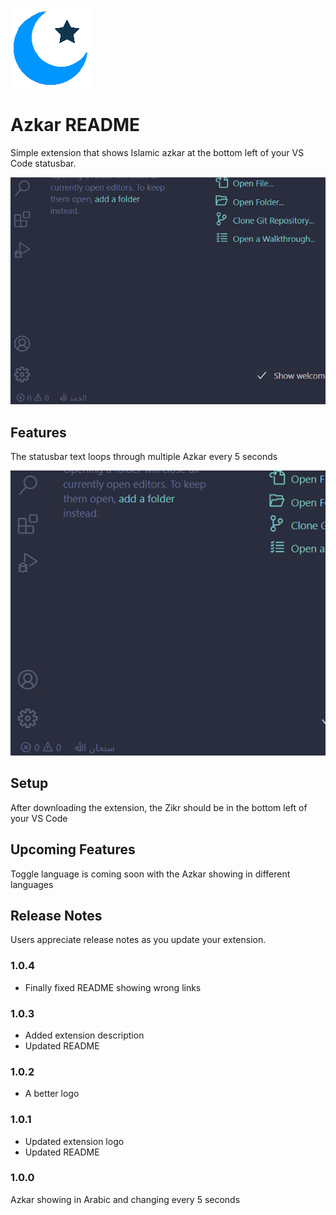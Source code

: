 ![logo](https://raw.githubusercontent.com/ziadh/azkar_vscextension/main/assets/logo.png)

# Azkar README

Simple extension that shows Islamic azkar at the bottom left of your VS Code statusbar.

![app-ss-1](https://raw.githubusercontent.com/ziadh/azkar_vscextension/main/assets/ss.png)


## Features

The statusbar text loops through multiple Azkar every 5 seconds

![app-ss-2](https://raw.githubusercontent.com/ziadh/azkar_vscextension/main/assets/ss2.png)



## Setup

After downloading the extension, the Zikr should be in the bottom left of your VS Code

## Upcoming Features

Toggle language is coming soon with the Azkar showing in different languages

## Release Notes

Users appreciate release notes as you update your extension.

### 1.0.4

- Finally fixed README showing wrong links


### 1.0.3 

- Added extension description
- Updated README

### 1.0.2 

- A better logo


### 1.0.1

- Updated extension logo
- Updated README

### 1.0.0

Azkar showing in Arabic and changing every 5 seconds


